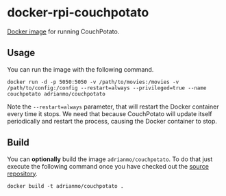 # docker-rpi-couchpotato

[Docker image](https://registry.hub.docker.com/u/adrianmo/couchpotato/) for running CouchPotato.

## Usage

You can run the image with the following command.

    docker run -d -p 5050:5050 -v /path/to/movies:/movies -v /path/to/config:/config --restart=always --privileged=true --name couchpotato adrianmo/couchpotato

Note the `--restart=always` parameter, that will restart the Docker container every time it stops. We need that because CouchPotato will update itself periodically and restart the process, causing the Docker container to stop.


## Build

You can **optionally** build the image `adrianmo/couchpotato`. To do that just execute the following command once you have checked out the [source repository](https://github.com/adrianmo/docker-couchpotato).

    docker build -t adrianmo/couchpotato .
